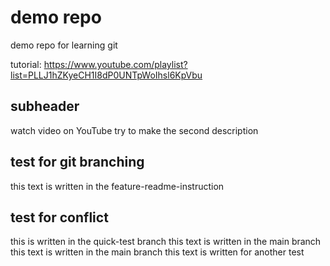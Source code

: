 # demo repo

demo repo for learning git

tutorial: https://www.youtube.com/playlist?list=PLLJ1hZKyeCH1I8dP0UNTpWoIhsl6KpVbu

## subheader

watch video on YouTube
try to make the second description

## test for git branching

this text is written in the feature-readme-instruction

## test for conflict
this is written in the quick-test branch
this text is written in the main branch
this text is written in the main branch
this text is written for another test 
